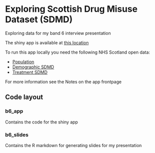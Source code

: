 # Exploring Scottish Drug Misuse Dataset (SDMD)

Exploring data for my band 6 interview presentation

The shiny app is available at [this location](https://rosalynlp.shinyapps.io/sdmd_explore/)

To run this app locally you need the following NHS Scotland open data:

- [Population](https://www.opendata.nhs.scot/dataset/population-estimates/resource/27a72cc8-d6d8-430c-8b4f-3109a9ceadb1)
- [Demographic SDMD](https://www.opendata.nhs.scot/dataset/scottish-drug-misuse-database/resource/e096573f-b828-4e8d-abf2-84f94345a751)
- [Treatment SDMD](https://www.opendata.nhs.scot/dataset/scottish-drug-misuse-database/resource/aebb18ee-40c3-4520-9521-d0800e749567)

For more information see the Notes on the app frontpage

## Code layout

### b6_app

Contains the code for the shiny app

### b6_slides

Contains the R markdown for generating slides for my presentation
